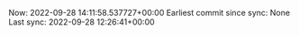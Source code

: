 Now: 2022-09-28 14:11:58.537727+00:00 Earliest commit since sync: None Last sync: 2022-09-28 12:26:41+00:00
